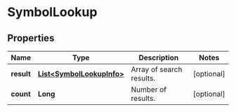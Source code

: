 # SymbolLookup

## Properties

 Name       | Type                                                    | Description              | Notes      
------------|---------------------------------------------------------|--------------------------|------------
 **result** | [**List&lt;SymbolLookupInfo&gt;**](SymbolLookupInfo.md) | Array of search results. | [optional] 
 **count**  | **Long**                                                | Number of results.       | [optional] 



